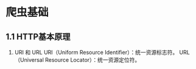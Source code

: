 # 爬虫基础
## 1.1 HTTP基本原理
1. URI 和 URL
URI（Uniform Resource Identifier）：统一资源标志符。
URL（Universal Resource Locator）：统一资源定位符。
